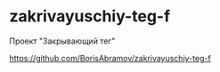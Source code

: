 # zakrivayuschiy-teg-f
Проект "Закрывающий тег"

https://github.com/BorisAbramov/zakrivayuschiy-teg-f
